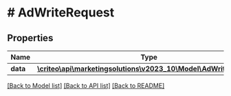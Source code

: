 # # AdWriteRequest

## Properties

Name | Type | Description | Notes
------------ | ------------- | ------------- | -------------
**data** | [**\criteo\api\marketingsolutions\v2023_10\Model\AdWriteResource**](AdWriteResource.md) |  | [optional]

[[Back to Model list]](../../README.md#models) [[Back to API list]](../../README.md#endpoints) [[Back to README]](../../README.md)
